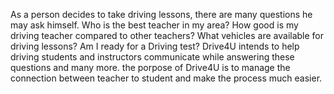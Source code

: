 As a person decides to take driving lessons, there are many questions he may ask himself.
Who is the best teacher in my area?
How good is my driving teacher compared to other teachers?
What vehicles are available for driving lessons?
Am I ready for a Driving test?
Drive4U intends to help driving students and instructors communicate while answering these questions and many more.
the porpose of Drive4U is to manage the connection between teacher to student and make the process much easier. 

